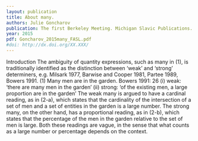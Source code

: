 ```yaml
---
layout: publication
title: About many.
authors: Julie Goncharov
publication: The first Berkeley Meeting. Michigan Slavic Publications.
year: 2015
pdf: Goncharov_2015many_FASL.pdf
#doi: http://dx.doi.org/XX.XXX/
---
```

Introduction
The ambiguity of quantity expressions, such as many in (1), is
traditionally identified as the distinction between ‘weak’ and ‘strong’
determiners, e.g. Milsark 1977, Barwise and Cooper 1981, Partee 1989,
Bowers 1991.
(1) Many men are in the garden. Bowers 1991: 26
 (i) weak: ‘there are many men in the garden’
 (ii) strong: ‘of the existing men, a large proportion are in the garden’
The weak many is argued to have a cardinal reading, as in (2-a), which
states that the cardinality of the intersection of a set of men and a set of
entities in the garden is a large number. The strong many, on the other
hand, has a proportional reading, as in (2-b), which states that the
percentage of the men in the garden relative to the set of men is large.
Both these readings are vague, in the sense that what counts as a large
number or percentage depends on the context.
